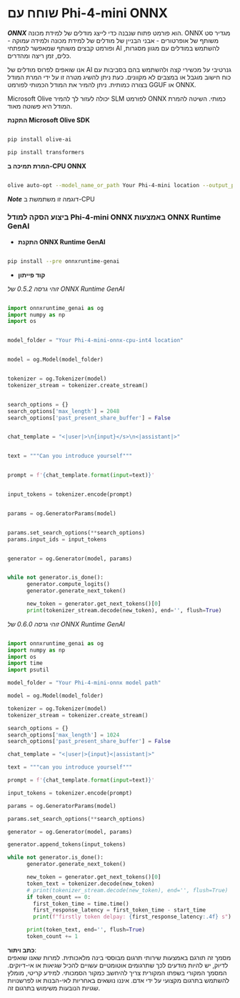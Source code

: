 # **שוחח עם Phi-4-mini ONNX**

***ONNX*** הוא פורמט פתוח שנבנה כדי לייצג מודלים של למידת מכונה. ONNX מגדיר סט משותף של אופרטורים - אבני הבניין של מודלים של למידת מכונה ולמידה עמוקה - ופורמט קבצים משותף שמאפשר למפתחי AI להשתמש במודלים עם מגוון מסגרות, כלים, זמן ריצה ומהדרים.

אנו שואפים לפרוס מודלים של AI גנרטיבי על מכשירי קצה ולהשתמש בהם בסביבות עם כוח חישוב מוגבל או במצבים לא מקוונים. כעת ניתן להשיג מטרה זו על ידי המרת המודל בצורה כמותית. ניתן להמיר את המודל הכמותי לפורמט GGUF או ONNX.

Microsoft Olive יכולה לעזור לך להמיר SLM לפורמט ONNX כמותי. השיטה להמרת המודל היא פשוטה מאוד.

**התקנת Microsoft Olive SDK**

```bash

pip install olive-ai

pip install transformers

```

**המרת תמיכה ב-CPU ONNX**

```bash

olive auto-opt --model_name_or_path Your Phi-4-mini location --output_path Your onnx ouput location --device cpu --provider CPUExecutionProvider --precision int4 --use_model_builder --log_level 1

```

***Note*** דוגמה זו משתמשת ב-CPU

### **ביצוע הסקה למודל Phi-4-mini ONNX באמצעות ONNX Runtime GenAI**

- **התקנת ONNX Runtime GenAI**

```bash

pip install --pre onnxruntime-genai

```

- **קוד פייתון**

*זוהי גרסה 0.5.2 של ONNX Runtime GenAI*

```python

import onnxruntime_genai as og
import numpy as np
import os


model_folder = "Your Phi-4-mini-onnx-cpu-int4 location"


model = og.Model(model_folder)


tokenizer = og.Tokenizer(model)
tokenizer_stream = tokenizer.create_stream()


search_options = {}
search_options['max_length'] = 2048
search_options['past_present_share_buffer'] = False


chat_template = "<|user|>\n{input}</s>\n<|assistant|>"


text = """Can you introduce yourself"""


prompt = f'{chat_template.format(input=text)}'


input_tokens = tokenizer.encode(prompt)


params = og.GeneratorParams(model)


params.set_search_options(**search_options)
params.input_ids = input_tokens


generator = og.Generator(model, params)


while not generator.is_done():
      generator.compute_logits()
      generator.generate_next_token()

      new_token = generator.get_next_tokens()[0]
      print(tokenizer_stream.decode(new_token), end='', flush=True)

```

*זוהי גרסה 0.6.0 של ONNX Runtime GenAI*

```python

import onnxruntime_genai as og
import numpy as np
import os
import time
import psutil

model_folder = "Your Phi-4-mini-onnx model path"

model = og.Model(model_folder)

tokenizer = og.Tokenizer(model)
tokenizer_stream = tokenizer.create_stream()

search_options = {}
search_options['max_length'] = 1024
search_options['past_present_share_buffer'] = False

chat_template = "<|user|>{input}<|assistant|>"

text = """can you introduce yourself"""

prompt = f'{chat_template.format(input=text)}'

input_tokens = tokenizer.encode(prompt)

params = og.GeneratorParams(model)

params.set_search_options(**search_options)

generator = og.Generator(model, params)

generator.append_tokens(input_tokens)

while not generator.is_done():
      generator.generate_next_token()

      new_token = generator.get_next_tokens()[0]
      token_text = tokenizer.decode(new_token)
      # print(tokenizer_stream.decode(new_token), end='', flush=True)
      if token_count == 0:
        first_token_time = time.time()
        first_response_latency = first_token_time - start_time
        print(f"firstly token delpay: {first_response_latency:.4f} s")

      print(token_text, end='', flush=True)
      token_count += 1

```

**כתב ויתור**:  
מסמך זה תורגם באמצעות שירותי תרגום מבוססי בינה מלאכותית. למרות שאנו שואפים לדיוק, יש להיות מודעים לכך שתרגומים אוטומטיים עשויים להכיל שגיאות או אי-דיוקים. המסמך המקורי בשפתו המקורית צריך להיחשב כמקור הסמכותי. למידע קריטי, מומלץ להשתמש בתרגום מקצועי על ידי אדם. איננו נושאים באחריות לאי-הבנות או לפרשנויות שגויות הנובעות משימוש בתרגום זה.  